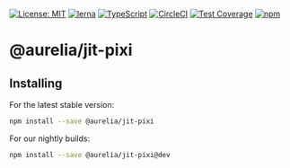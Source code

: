 [![License: MIT](https://img.shields.io/badge/License-MIT-yellow.svg)](https://opensource.org/licenses/MIT)
[![lerna](https://img.shields.io/badge/maintained%20with-lerna-cc00ff.svg)](https://lernajs.io/)
[![TypeScript](https://img.shields.io/badge/%3C%2F%3E-TypeScript-%230074c1.svg)](http://www.typescriptlang.org/)
[![CircleCI](https://circleci.com/gh/aurelia/aurelia.svg?style=shield)](https://circleci.com/gh/aurelia/aurelia)
[![Test Coverage](https://api.codeclimate.com/v1/badges/5ac0e13689735698073a/test_coverage)](https://codeclimate.com/github/aurelia/aurelia/test_coverage)
[![npm](https://img.shields.io/npm/v/@aurelia/jit-pixi.svg?maxAge=3600)](https://www.npmjs.com/package/@aurelia/jit-pixi)
# @aurelia/jit-pixi

## Installing

For the latest stable version:

```bash
npm install --save @aurelia/jit-pixi
```

For our nightly builds:

```bash
npm install --save @aurelia/jit-pixi@dev
```
